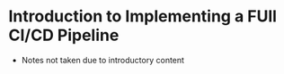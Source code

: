 # Introduction to Implementing a FUll CI/CD Pipeline

- Notes not taken due to introductory content


